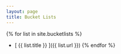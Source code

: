 ```yaml
---
layout: page
title: Bucket Lists
---
```


{% for list in site.bucketlists %}
  * [ {{ list.title }} ]({{ list.url }})
{% endfor %}
